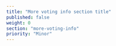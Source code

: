 ```yaml
---
title: "More voting info section title"
published: false
weight: 0
section: "more-voting-info"
priority: "Minor"
---
```


